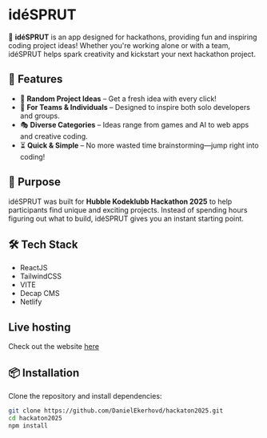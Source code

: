 # idéSPRUT

🎉 **idéSPRUT** is an app designed for hackathons, providing fun and inspiring coding project ideas! Whether you're working alone or with a team, idéSPRUT helps spark creativity and kickstart your next hackathon project.

## 🚀 Features
- 🔀 **Random Project Ideas** – Get a fresh idea with every click!
- 👥 **For Teams & Individuals** – Designed to inspire both solo developers and groups.
- 🎭 **Diverse Categories** – Ideas range from games and AI to web apps and creative coding.
- ⏳ **Quick & Simple** – No more wasted time brainstorming—jump right into coding!

## 🎯 Purpose
idéSPRUT was built for **Hubble Kodeklubb Hackathon 2025** to help participants find unique and exciting projects. Instead of spending hours figuring out what to build, idéSPRUT gives you an instant starting point.

## 🛠️ Tech Stack
- ReactJS
- TailwindCSS
- VITE
- Decap CMS
- Netlify

## Live hosting
Check out the website [here](https://idesprut.netlify.app/)

## 📦 Installation
Clone the repository and install dependencies:
```sh
git clone https://github.com/DanielEkerhovd/hackaton2025.git
cd hackaton2025
npm install
